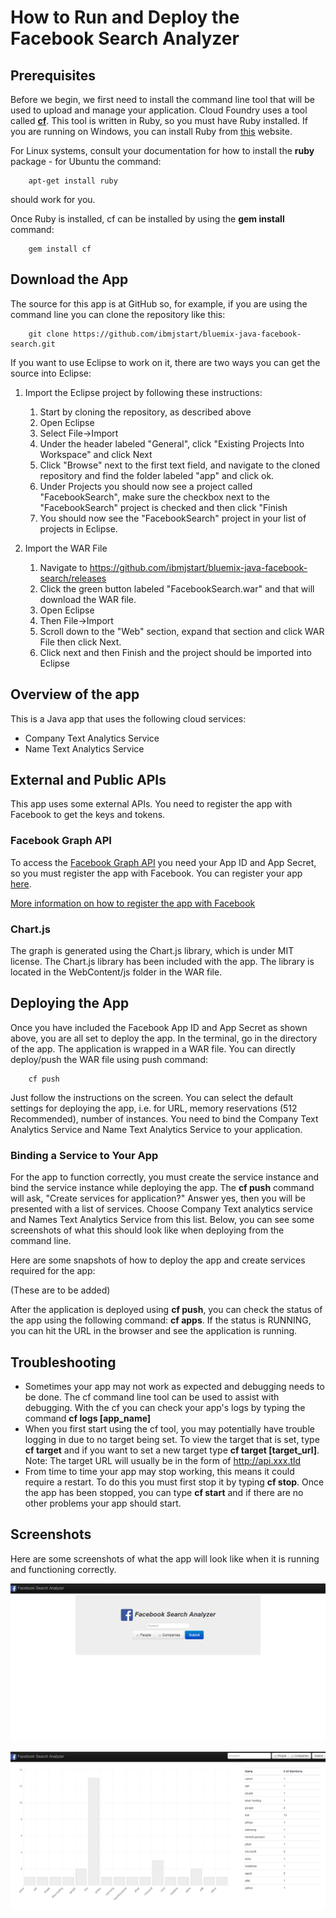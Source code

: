# How to Run and Deploy the Facebook Search Analyzer #

## Prerequisites ##

Before we begin, we first need to install the command line tool that will be used to upload and manage your application. Cloud Foundry uses a tool called [**cf**](https://github.com/cloudfoundry/cf). This tool is written in Ruby, so you must have Ruby installed. If you are running on Windows, you can install Ruby from [this](http://rubyinstaller.org/downloads/) website. 

For Linux systems, consult your documentation for how to install the **ruby** package - for Ubuntu the command:

		apt-get install ruby

should work for you.

Once Ruby is installed, cf can be installed by using the **gem install** command:
        
		gem install cf
        
## Download the App ##

The source for this app is at GitHub so, for example, if you are using the command line you can clone the repository like this:

		git clone https://github.com/ibmjstart/bluemix-java-facebook-search.git
		
If you want to use Eclipse to work on it, there are two ways you can get the source into Eclipse:

1. Import the Eclipse project by following these instructions:
	1. Start by cloning the repository, as described above
	2. Open Eclipse
	3. Select File->Import
	4. Under the header labeled "General", click "Existing Projects Into Workspace" and click Next
	5. Click "Browse" next to the first text field, and navigate to the cloned repository and find the folder labeled "app" and click ok.
	6. Under Projects you should now see a project called "FacebookSearch", make sure the checkbox next to the "FacebookSearch" project is checked and then click "Finish
	7. You should now see the "FacebookSearch" project in your list of projects in Eclipse.

2. Import the WAR File
	1. Navigate to https://github.com/ibmjstart/bluemix-java-facebook-search/releases
	2. Click the green button labeled "FacebookSearch.war" and that will download the WAR file.
	3. Open Eclipse
	4. Then File->Import
	5. Scroll down to the "Web" section, expand that section and click WAR File then click Next.
	6. Click next and then Finish and the project should be imported into Eclipse

## Overview of the app ##

This is a Java app that uses the following cloud services:

-	Company Text Analytics Service
-   Name Text Analytics Service

## External and Public APIs ###

This app uses some external APIs. You need to register the app with Facebook to get the keys and tokens.

### Facebook Graph API ###

To access the [Facebook Graph API](https://developers.facebook.com/docs/getting-started/graphapi/) you need your App ID and App Secret, so you must register the app with Facebook. You can register your app [here](https://developers.facebook.com/).

[More information on how to register the app with Facebook](registerFacebook.md)

### Chart.js ###

The graph is generated using the Chart.js library, which is under MIT license. The Chart.js library has been included with the app. The library is located in the WebContent/js folder in the WAR file. 

## Deploying the App ##

Once you have included the Facebook App ID and App Secret as shown above, you are all set to deploy the app. In the terminal, go in the directory of the app. The application is wrapped in a WAR file. You can directly deploy/push the WAR file using push command:

		cf push

Just follow the instructions on the screen. You can select the default settings for deploying the app, i.e. for URL, memory reservations (512 Recommended), number of instances. You need to bind the Company Text Analytics Service and Name Text Analytics Service to your application. 

### Binding a Service to Your App ###

For the app to function correctly, you must create the service instance and bind the service instance while deploying the app. The **cf push** command will ask, "Create services for application?" Answer yes, then you will be presented with a list of services. Choose Company Text analytics service and Names Text Analytics Service from this list. Below, you can see some screenshots of what this should look like when deploying from the command line.


Here are some snapshots of how to deploy the app and create services required for the app: 
    
(These are to be added)

After the application is deployed using **cf push**, you can check the status of the app using the following command: **cf apps**. If the status is RUNNING, you can hit the URL in the browser and see the application is running.


## Troubleshooting ##

-   Sometimes your app may not work as expected and debugging needs to be done. The cf command line tool can be used to assist with debugging. With the cf you can check your app's logs by typing the command **cf logs [app_name]** 
-   When you first start using the cf tool, you may potentially have trouble logging in due to no target being set. To view the target that is set, type **cf target** and if you want to set a new target type **cf target [target_url]**. Note: The target URL will usually be in the form of http://api.xxx.tld
-   From time to time your app may stop working, this means it could require a restart. To do this you must first stop it by typing **cf stop**. Once the app has been stopped, you can type **cf start** and if there are no other problems your app should start. 

## Screenshots ##

Here are some screenshots of what the app will look like when it is running and functioning correctly. 

![image](images/workingApp1.png)

![image](images/workingApp2.png)
